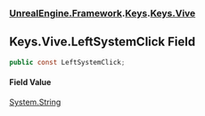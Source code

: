 ### [UnrealEngine.Framework](./UnrealEngine-Framework.md 'UnrealEngine.Framework').[Keys](./UnrealEngine-Framework-Keys.md 'UnrealEngine.Framework.Keys').[Keys.Vive](./UnrealEngine-Framework-Keys-Vive.md 'UnrealEngine.Framework.Keys.Vive')
## Keys.Vive.LeftSystemClick Field
  
```csharp
public const LeftSystemClick;
```
#### Field Value
[System.String](https://docs.microsoft.com/en-us/dotnet/api/System.String 'System.String')  
